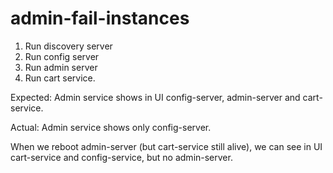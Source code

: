 # admin-fail-instances
1) Run discovery server
2) Run config server
3) Run admin server
4) Run cart service.

Expected: Admin service shows in UI config-server, admin-server and cart-service.

Actual: Admin service shows only config-server.

When we reboot admin-server (but cart-service still alive), we can see in UI cart-service and config-service, but no admin-server.
